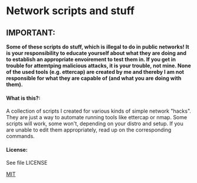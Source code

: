 # Network scripts and stuff

## IMPORTANT:
**Some of these scripts do stuff, which is illegal to do in public networks! It is your responsibility to educate yourself about what they are doing and to establish an appropriate envoirement to test them in.
If you get in trouble for attemtping malicious attacks, it is your trouble, not mine. None of the used tools (e.g. ettercap) are created by me and thereby I am not responsible for what they are capable of (and what you are doing with them).**

#### What is this?:
A collection of scripts I created for various kinds of simple network "hacks". They are just a way to automate running tools like ettercap or nmap.
Some scripts will work, some won't, depending on your distro and setup. If you are unable to edit them appropriately, read up on the corresponding commands.

#### License:

See file LICENSE

[MIT](https://opensource.org/licenses/MIT)

